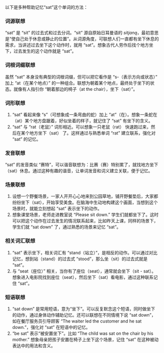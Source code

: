 以下是多种帮助记忆“sat”这个单词的方法：

### 词源联想
“sat” 是 “sit” 的过去式和过去分词。“sit” 源自原始日耳曼语的 *sitjaną*，最初意思是“使自己处于休息或静止的位置”。从词源角度，可联想人们一直都有坐下休息的需求，当讲述过去坐下这个动作时，就用 “sat”。想象古代人劳作后找个地方坐下，过去发生的这个动作就是 “sat”。 

### 词根词缀联想
虽然 “sat” 本身没有典型的词根词缀，但可以把它看作是 “s-（表示方向或状态）” 加上 “at（在某个地点）” 的一种组合。联想为朝着某个地点，最终处于坐下的状态。就像有人指引你 “朝着那边的椅子（at the chair），坐下（sat）”。 

### 词形联想
1. “sat” 看起来像 “s”（可想象成一条弯曲的蛇）加上 “at”（在）。想象一条蛇在（at）某个地方盘踞着，好似坐着的样子，就记住了 “sat” 有坐下的含义。
2. “sat” 与 “rat（老鼠）” 词形相近。可以想象一只老鼠（rat） 快速跑过来，然后在某个地方坐下（sat） 了。这样通过与熟悉单词 “rat” 建立联系，强化对 “sat” 的记忆。 

### 发音联想
“sat” 的发音类似 “赛特”，可以谐音联想为：比赛（赛）特别累了，就找地方坐下（sat）休息。通过这种有趣的谐音，让单词发音和词义建立关联，便于记忆。 

### 场景联想
1. 设想一个野餐场景，一家人开开心心地来到公园草地，铺开野餐垫后，大家都纷纷坐下（sat），开始享受美食。在脑海中生动地构建这个画面，当想到这个场景时，就能立刻想起 “sat” 表示坐下的动作。
2. 想象课堂场景，老师走进教室说 “Please sit down.” 学生们就都坐下了。这时可以把这个动作在过去发生的情况联系起来，比如昨天上课，同样的场景下，学生们就 “sat down” 了，通过熟悉的场景来记忆 “sat”。 

### 相关词汇联想
1. “sat” 表示坐下，相关词汇有 “stand（站立）”，是相反的动作。可以通过对比记忆，想到站（stand）的过去式 “stood”，那么坐（sit）的过去式就是 “sat”。
2. 与 “seat（座位）” 相关，当你有了座位（seat），通常就会坐下（sit - sat）。想象进入电影院找到座位（seat），然后坐下（sat）看电影，通过这种联系记住 “sat”。 

### 短语联想
1. “sat down” 是常用短语，意为“坐下”。可以反复默念这个短语，同时做坐下的动作，通过身体动作辅助记忆。还可以联想在不同情境下说 “sat down”，如在餐厅服务员引导顾客 “The waiter led the customer and he sat down.”，强化对 “sat” 在短语中的记忆。 
2. “be sat” 表示“被安置坐下”。比如 “The child was sat on the chair by his mother.” 想象母亲把孩子安置在椅子上坐下这个场景，记住 “sat” 在这种被动表达中的用法和含义。 